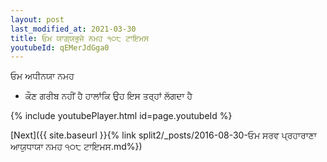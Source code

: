```yaml
---
layout: post
last_modified_at: 2021-03-30
title: ਓਮ ਯਾਗ੍ਯਭੁਜੇ ਨਮਹ ੧੦੮ ਟਾਇਮਸ
youtubeId: qEMerJdGga0
---
```

 
 
 ਓਮ ਅਧੀਨਯਾ ਨਮਹ  
 
 -  ਕੌਣ ਗਰੀਬ ਨਹੀਂ ਹੈ ਹਾਲਾਂਕਿ ਉਹ ਇਸ ਤਰ੍ਹਾਂ ਲੱਗਦਾ ਹੈ 
 
  
 
  
 
 
 
 
 
 


{% include youtubePlayer.html id=page.youtubeId %}
 
[Next]({{ site.baseurl }}{% link  split2/_posts/2016-08-30-ਓਮ ਸਰਵ ਪ੍ਰਹਾਰਾਣਾ ਆਯੁਧਾਯਾ ਨਮਹ ੧੦੮ ਟਾਇਮਸ.md%})
 

